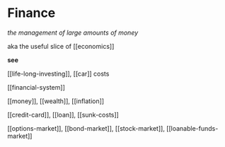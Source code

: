 # Finance

_the management of large amounts of money_

aka the useful slice of [[economics]]

**see**

[[life-long-investing]], [[car]] costs

[[financial-system]]

[[money]], [[wealth]], [[inflation]]

[[credit-card]], [[loan]], [[sunk-costs]]

[[options-market]], [[bond-market]], [[stock-market]], [[loanable-funds-market]]
